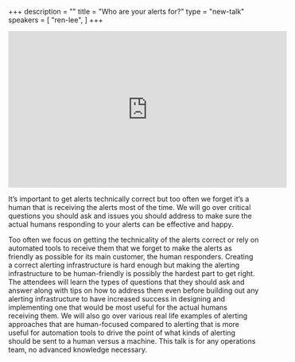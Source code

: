 +++
description = ""
title = "Who are your alerts for?"
type = "new-talk"
speakers = [
        "ren-lee",
]
+++
<iframe width="560" height="315" src="https://www.youtube-nocookie.com/embed/FsnyRgiv5vo" frameborder="0" allowfullscreen></iframe>

It’s important to get alerts technically correct but too often we forget it’s a human that is receiving the alerts most of the time. We will go over critical questions you should ask and issues you should address to make sure the actual humans responding to your alerts can be effective and happy.

Too often we focus on getting the technicality of the alerts correct or rely on automated tools to receive them that we forget to make the alerts as friendly as possible for its main customer, the human responders. Creating a correct alerting infrastructure is hard enough but making the alerting infrastructure to be human-friendly is possibly the hardest part to get right. The attendees will learn the types of questions that they should ask and answer along with tips on how to address them even before building out any alerting infrastructure to have increased success in designing and implementing one that would be most useful for the actual humans receiving them. We will also go over various real life examples of alerting approaches that are human-focused compared to alerting that is more useful for automation tools to drive the point of what kinds of alerting should be sent to a human versus a machine. This talk is for any operations team, no advanced knowledge necessary.